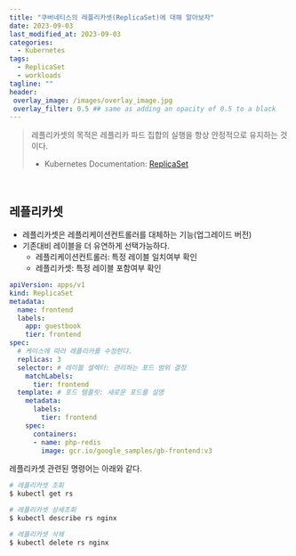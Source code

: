 ```yaml
---
title: "쿠버네티스의 레플리카셋(ReplicaSet)에 대해 알아보자"
date: 2023-09-03
last_modified_at: 2023-09-03
categories:
  - Kubernetes
tags:
  - ReplicaSet
  - workloads
tagline: ""
header:
 overlay_image: /images/overlay_image.jpg
 overlay_filter: 0.5 ## same as adding an opacity of 0.5 to a black
---
```


> 레플리카셋의 목적은 레플리카 파드 집합의 실행을 항상 안정적으로 유지하는 것이다.
> * Kubernetes Documentation: [ReplicaSet](https://kubernetes.io/docs/concepts/workloads/controllers/replicaset/)  

<br>

## 레플리카셋

* 레플리카셋은 레플리케이션컨트롤러를 대체하는 기능(업그레이드 버전)
* 기존대비 레이블을 더 유연하게 선택가능하다.
  * 레플리케이션컨트롤러: 특정 레이블 일치여부 확인
  * 레플리카셋: 특정 레이블 포함여부 확인

```yaml
apiVersion: apps/v1
kind: ReplicaSet
metadata:
  name: frontend
  labels:
    app: guestbook
    tier: frontend
spec:
  # 케이스에 따라 레플리카를 수정한다.
  replicas: 3
  selector: # 레이블 셀렉터: 관리하는 포드 범위 결정
    matchLabels:
      tier: frontend
  template: # 포드 템플릿: 새로운 포드를 설명
    metadata:
      labels:
        tier: frontend
    spec:
      containers:
      - name: php-redis
        image: gcr.io/google_samples/gb-frontend:v3

```

레플리카셋 관련된 명령어는 아래와 같다.

```bash
# 레플리카셋 조회
$ kubectl get rs

# 레플리카셋 상세조회
$ kubectl describe rs nginx

# 레플리카셋 삭제
$ kubectl delete rs nginx
```